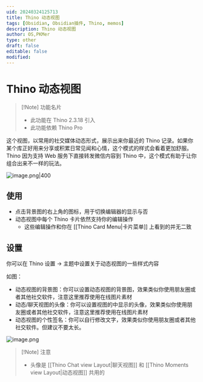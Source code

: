 ```yaml
---
uid: 20240324125713
title: Thino 动态视图
tags: [Obsidian, Obsidian插件, Thino, memos]
description: Thino 动态视图
author: OS,PKMer
type: other
draft: false
editable: false
modified: 
---
```


# Thino 动态视图

> [!Note] 功能名片
> - 此功能在 Thino 2.3.18 引入
> - 此功能依赖 Thino Pro

这个视图，以常用的社交媒体动态形式，展示出来你最近的 Thino 记录。如果你某个库正好用来分享或积累日常见闻和心情，这个模式的样式会看着更加舒服。Thino 因为支持 Web 服务下直接转发微信内容到 Thino 中，这个模式有助于让你组合出来不一样的玩法。

![image.png|400](https://cdn.pkmer.cn/images/20240324131654.png!pkmer)

## 使用

- 点击背景图的右上角的图标，用于切换编辑器的显示与否
- 动态视图中每个 Thino 卡片依然支持你的编辑操作
	- 这些编辑操作和你在 [[Thino Card Menu|卡片菜单]] 上看到的并无二致

## 设置

你可以在 Thino 设置 -> 主题中设置关于动态视图的一些样式内容

如图：

- 动态视图的背景图：你可以设置动态视图的背景图，效果类似你使用朋友圈或者其他社交软件，注意这里推荐使用在线图片素材
- 动态/聊天视图的头像：你可以设置视图的中显示的头像，效果类似你使用朋友圈或者其他社交软件，注意这里推荐使用在线图片素材
- 动态视图的个性签名：你可以自行修改文字，效果类似你使用朋友圈或者其他社交软件。但建议不要太长。

![image.png](https://cdn.pkmer.cn/images/20240324132200.png!pkmer)

> [!Note] 注意
> - 头像是 [[Thino Chat view Layout|聊天视图]] 和 [[Thino Moments view Layout|动态视图]] 共用的